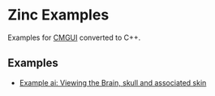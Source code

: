 # Zinc Examples


Examples for [CMGUI](http://cmiss.bioeng.auckland.ac.nz/development/examples/a/index_thumbs.html) converted to C++. 

## Examples

- [Example ai: Viewing the Brain, skull and associated skin ](http://cmiss.bioeng.auckland.ac.nz/development/examples/a/ai/index.html)




